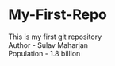 # My-First-Repo
This is my first git repository
<br>
Author - Sulav Maharjan
<br>
Population - 1.8 billion
